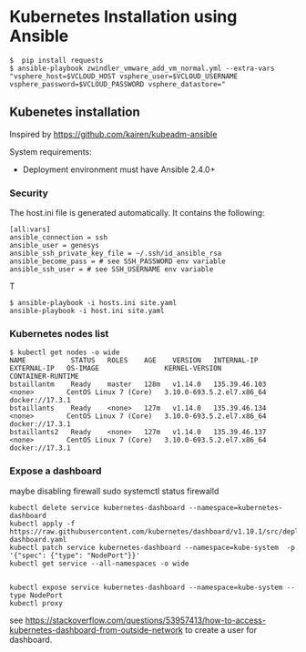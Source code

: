 # Kubernetes Installation using Ansible

```
$  pip install requests
$ ansible-playbook zwindler_vmware_add_vm_normal.yml --extra-vars "vsphere_host=$VCLOUD_HOST vsphere_user=$VCLOUD_USERNAME vsphere_password=$VCLOUD_PASSWORD vsphere_datastore="
````

## Kubenetes installation

Inspired by https://github.com/kairen/kubeadm-ansible

System requirements:

* Deployment environment must have Ansible 2.4.0+

### Security

The host.ini file is generated automatically. It contains the following:

```
[all:vars]
ansible_connection = ssh
ansible_user = genesys
ansible_ssh_private_key_file = ~/.ssh/id_ansible_rsa
ansible_become_pass = # see SSH_PASSWORD env variable
ansible_ssh_user = # see SSH_USERNAME env variable
```

T

```
$ ansible-playbook -i hosts.ini site.yaml 
ansible-playbook -i host.ini site.yaml 
```

### Kubernetes nodes list

```
$ kubectl get nodes -o wide
NAME           STATUS   ROLES    AGE    VERSION   INTERNAL-IP     EXTERNAL-IP   OS-IMAGE                KERNEL-VERSION              CONTAINER-RUNTIME
bstaillantm    Ready    master   128m   v1.14.0   135.39.46.103   <none>        CentOS Linux 7 (Core)   3.10.0-693.5.2.el7.x86_64   docker://17.3.1
bstaillants    Ready    <none>   127m   v1.14.0   135.39.46.134   <none>        CentOS Linux 7 (Core)   3.10.0-693.5.2.el7.x86_64   docker://17.3.1
bstaillants2   Ready    <none>   127m   v1.14.0   135.39.46.137   <none>        CentOS Linux 7 (Core)   3.10.0-693.5.2.el7.x86_64   docker://17.3.1
```

### Expose a dashboard

maybe disabling firewall
 sudo systemctl status firewalld
```
kubectl delete service kubernetes-dashboard --namespace=kubernetes-dashboard
kubectl apply -f https://raw.githubusercontent.com/kubernetes/dashboard/v1.10.1/src/deploy/recommended/kubernetes-dashboard.yaml
kubectl patch service kubernetes-dashboard --namespace=kube-system  -p '{"spec": {"type": "NodePort"}}'
kubectl get service --all-namespaces -o wide


kubectl expose service kubernetes-dashboard --namespace=kube-system --type NodePort
kubectl proxy
```
see https://stackoverflow.com/questions/53957413/how-to-access-kubernetes-dashboard-from-outside-network to create a user for dashboard.